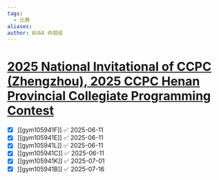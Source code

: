 ```yaml
---
tags:
  - 比赛
aliases: 
author: BUAA 命题组
---
```

# [2025 National Invitational of CCPC (Zhengzhou), 2025 CCPC Henan Provincial Collegiate Programming Contest](https://codeforces.com/gym/105941)

- [x] [[gym105941F]] ✅ 2025-06-11
- [x] [[gym105941E]] ✅ 2025-06-11
- [x] [[gym105941L]] ✅ 2025-06-11
- [x] [[gym105941C]] ✅ 2025-06-11
- [x] [[gym105941K]] ✅ 2025-07-01
- [x] [[gym105941B]] ✅ 2025-07-16
